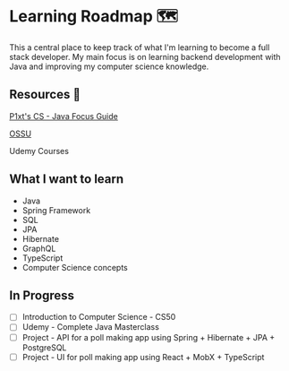 # Learning Roadmap 🗺️

This a central place to keep track of what I'm learning to become a full stack developer. My main focus is on learning backend development with Java and improving my computer science knowledge.

## Resources 🎒

[P1xt's CS - Java Focus Guide](https://github.com/mbazhlekova/p1xt-guides/blob/master/cs-java-focus.md)

[OSSU](https://github.com/ossu/computer-science)

Udemy Courses

## What I want to learn

- Java 
- Spring Framework 
- SQL 
- JPA 
- Hibernate 
- GraphQL 
- TypeScript
- Computer Science concepts

## In Progress

- [ ] Introduction to Computer Science - CS50
- [ ] Udemy - Complete Java Masterclass
- [ ] Project - API for a poll making app using Spring + Hibernate + JPA + PostgreSQL
- [ ] Project - UI for poll making app using React + MobX + TypeScript
